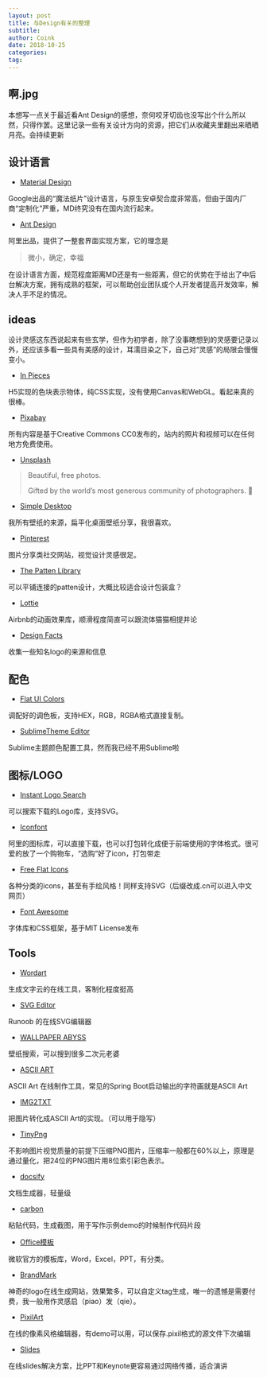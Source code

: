 ```yaml
---
layout: post
title: 与Design有关的整理
subtitle: 
author: Coink
date: 2018-10-25
categories:
tag:
---
```


## 啊.jpg

本想写一点关于最近看Ant Design的感想，奈何咬牙切齿也没写出个什么所以然，只得作罢。这里记录一些有关设计方向的资源，把它们从收藏夹里翻出来晒晒月亮。会持续更新



## 设计语言

- [Material Design](https://material.io/)

Google出品的“魔法纸片”设计语言，与原生安卓契合度非常高，但由于国内厂商“定制化”严重，MD终究没有在国内流行起来。

- [Ant Design](https://ant.design/)

阿里出品，提供了一整套界面实现方案，它的理念是

> 微小，确定，幸福

在设计语言方面，规范程度距离MD还是有一些距离，但它的优势在于给出了中后台解决方案，拥有成熟的框架，可以帮助创业团队或个人开发者提高开发效率，解决人手不足的情况。



 ## ideas

设计灵感这东西说起来有些玄学，但作为初学者，除了没事瞎想到的灵感要记录以外，还应该多看一些具有美感的设计，耳濡目染之下，自己对“灵感”的局限会慢慢变小。

- [In Pieces](http://species-in-pieces.com/#)

H5实现的色块表示物体，纯CSS实现，没有使用Canvas和WebGL。看起来真的很棒。

- [Pixabay](https://pixabay.com/)

所有内容是基于Creative Commons CC0发布的，站内的照片和视频可以在任何地方免费使用。

- [Unsplash](https://unsplash.com/)

> Beautiful, free photos.
>
> Gifted by the world’s most generous community of photographers. 🎁

- [Simple Desktop](http://simpledesktops.com/browse/)

我所有壁纸的来源，扁平化桌面壁纸分享，我很喜欢。

- [Pinterest](https://www.pinterest.com/)

图片分享类社交网站，视觉设计灵感很足。

- [The Patten Library](http://thepatternlibrary.com/)

可以平铺连接的patten设计，大概比较适合设计包装盒？

- [Lottie](http://airbnb.io/lottie/)

Airbnb的动画效果库，顺滑程度简直可以跟流体猫猫相提并论

- [Design Facts](http://www.designfacts.org/)

收集一些知名logo的来源和信息



## 配色

- [Flat UI Colors](http://flatuicolors.com/)

调配好的调色板，支持HEX，RGB，RGBA格式直接复制。

- [SublimeTheme Editor](http://tmtheme-editor.herokuapp.com/#!/editor/theme/Monokai)

Sublime主题颜色配置工具，然而我已经不用Sublime啦





## 图标/LOGO

- [Instant Logo Search](http://instantlogosearch.com/)

可以搜索下载的Logo库，支持SVG。

- [Iconfont](http://www.iconfont.cn/)

阿里的图标库，可以直接下载，也可以打包转化成便于前端使用的字体格式。很可爱的放了一个购物车，“选购”好了icon，打包带走

- [Free Flat Icons](https://icons8.com/)

各种分类的icons，甚至有手绘风格！同样支持SVG（后缀改成.cn可以进入中文网页）

- [Font Awesome](http://fontawesome.dashgame.com/)

字体库和CSS框架，基于MIT License发布



## Tools

- [Wordart](https://wordart.com/create)

生成文字云的在线工具，客制化程度挺高

- [SVG Editor](https://c.runoob.com/more/svgeditor/)

Runoob 的在线SVG编辑器

- [WALLPAPER ABYSS](https://wall.alphacoders.com/) 

壁纸搜索，可以搜到很多二次元老婆

- [ASCII ART](http://patorjk.com/software/taag/#p=display&f=Graffiti&t=Type%20Something%20)

ASCII Art 在线制作工具，常见的Spring Boot启动输出的字符画就是ASCII Art

- [IMG2TXT](https://www.degraeve.com/img2txt.php)

把图片转化成ASCII Art的实现。（可以用于隐写）

- [TinyPng](https://tinypng.com/)

不影响图片视觉质量的前提下压缩PNG图片，压缩率一般都在60%以上，原理是通过量化，把24位的PNG图片用8位索引彩色表示。

- [docsify](https://docsify.js.org/#/)

文档生成器，轻量级

- [carbon](https://carbon.now.sh/?bg=rgba(171%2C%20184%2C%20195%2C%201)&t=seti&wt=none&l=auto&ds=true&dsyoff=20px&dsblur=68px&wc=true&wa=true&pv=48px&ph=32px&ln=false&fm=Hack&fs=14px&lh=133%25&si=false&es=2x&wm=false&ts=false)

粘贴代码，生成截图，用于写作示例demo的时候制作代码片段

- [Office模板](https://templates.office.com/)

微软官方的模板库，Word，Excel，PPT，有分类。

- [BrandMark](https://app.brandmark.io/v2/)

神奇的logo在线生成网站，效果繁多，可以自定义tag生成，唯一的遗憾是需要付费，我一般用作灵感启（piao）发（qie）。

- [PixilArt](https://www.pixilart.com/)

在线的像素风格编辑器，有demo可以用，可以保存.pixil格式的源文件下次编辑

- [Slides](https://slides.com/)

在线slides解决方案，比PPT和Keynote更容易通过网络传播，适合演讲